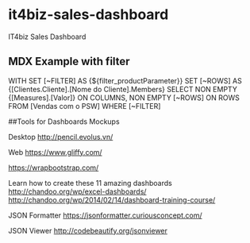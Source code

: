 # it4biz-sales-dashboard
IT4biz Sales Dashboard


## MDX Example with filter

WITH
SET [~FILTER] AS
    {${filter_productParameter}}
SET [~ROWS] AS
    {[Clientes.Cliente].[Nome do Cliente].Members}
SELECT
NON EMPTY {[Measures].[Valor]} ON COLUMNS,
NON EMPTY [~ROWS] ON ROWS
FROM [Vendas com o PSW]
WHERE [~FILTER]

##Tools for Dashboards Mockups

Desktop
http://pencil.evolus.vn/

Web
https://www.gliffy.com/

https://wrapbootstrap.com/

Learn how to create these 11 amazing dashboards
http://chandoo.org/wp/excel-dashboards/
http://chandoo.org/wp/2014/02/14/dashboard-training-course/

JSON Formatter
https://jsonformatter.curiousconcept.com/

JSON Viewer
http://codebeautify.org/jsonviewer


